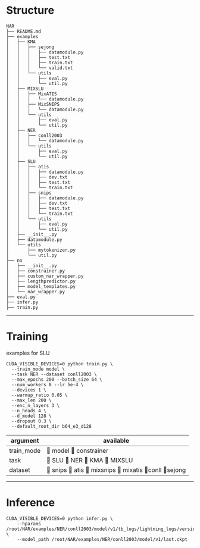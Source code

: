# Structure

```
NAR
├── README.md
├── examples
│   ├── KMA
│   │   ├── sejong
│   │   │   ├── datamodule.py
│   │   │   ├── test.txt
│   │   │   ├── train.txt
│   │   │   └── valid.txt
│   │   └── utils
│   │       ├── eval.py
│   │       └── util.py
│   ├── MIXSLU
│   │   ├── MixATIS
│   │   │   └── datamodule.py
│   │   ├── MixSNIPS
│   │   │   └── datamodule.py
│   │   └── utils
│   │       ├── eval.py
│   │       └── util.py
│   ├── NER
│   │   ├── conll2003
│   │   │   └── datamodule.py
│   │   └── utils
│   │       ├── eval.py
│   │       └── util.py
│   ├── SLU
│   │   ├── atis
│   │   │   ├── datamodule.py
│   │   │   ├── dev.txt
│   │   │   ├── test.txt
│   │   │   └── train.txt
│   │   ├── snips
│   │   │   ├── datamodule.py
│   │   │   ├── dev.txt
│   │   │   ├── test.txt
│   │   │   └── train.txt
│   │   └── utils
│   │       ├── eval.py
│   │       └── util.py
│   ├── __init__.py
│   ├── datamodule.py
│   └── utils
│       ├── mytokenizer.py
│       └── util.py
├── nn
│   ├── __init__.py
│   ├── constrainer.py
│   ├── custom_nar_wrapper.py
│   ├── lengthpredictor.py
│   ├── model_templates.py
│   └── nar_wrapper.py
├── eval.py
├── infer.py
├── train.py

```

-------------------

# Training

examples for SLU

```
CUDA_VISIBLE_DEVICES=0 python train.py \
  --train_mode model \
  --task NER --dataset conll2003 \
  --max_epochs 200 --batch_size 64 \
  --num_workers 8 --lr 5e-4 \
  --devices 1 \
  --warmup_ratio 0.05 \
  --max_len 200 \
  --enc_n_layers 3 \
  --n_heads 4 \
  --d_model 128 \
  --dropout 0.3 \
  --default_root_dir b64_e3_d128
```

|argument|available|
| ------ | ------- |
|train_mode|:black_square_button: model  :black_square_button: constrainer |
|task | :black_square_button: SLU :black_square_button: NER  :black_square_button: KMA :black_square_button: MIXSLU |
|dataset|  :black_square_button: snips  :black_square_button: atis  :black_square_button: mixsnips :black_square_button: mixatis  :black_square_button:conll  :black_square_button:sejong |


----------------

# Inference


```
CUDA_VISIBLE_DEVICES=0 python infer.py \
    --hparams /root/NAR/examples/NER/conll2003/model/v1/tb_logs/lightning_logs/version_0/hparams.yaml \
    --model_path /root/NAR/examples/NER/conll2003/model/v1/last.ckpt
```